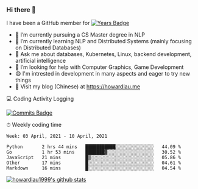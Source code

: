 ### Hi there 👋
I have been a GitHub member for [![Years Badge](https://badges.pufler.dev/years/howardlau1999)](https://badges.pufler.dev)

- 🔭 I’m currently pursuing a CS Master degree in NLP
- 🌱 I’m currently learning NLP and Distributed Systems (mainly focusing on Distributed Databases)
- 💬 Ask me about databases, Kubernetes, Linux, backend development, artificial intelligence
- 🤔 I’m looking for help with Computer Graphics, Game Development
- 😄 I'm intrested in development in many aspects and eager to try new things
- 📕 Visit my blog (Chinese) at https://howardlau.me

<!--
**howardlau1999/howardlau1999** is a ✨ _special_ ✨ repository because its `README.md` (this file) appears on your GitHub profile.

Here are some ideas to get you started:
- 👯 I’m looking to collaborate on ...
- 🤔 I’m looking for help with ...
- 📫 How to reach me: ...
- 😄 Pronouns: ...
- ⚡ Fun fact: ...
-->

💻 Coding Activity Logging

[![Commits Badge](https://badges.pufler.dev/commits/weekly/howardlau1999)](https://badges.pufler.dev)

⏱ Weekly coding time
<!-- Generated By https://github.com/athul/waka-readme -->
<!--START_SECTION:waka-->
```text
Week: 03 April, 2021 - 10 April, 2021

Python       2 hrs 44 mins   ███████████░░░░░░░░░░░░░░   44.09 % 
Go           1 hr 53 mins    ███████▓░░░░░░░░░░░░░░░░░   30.52 % 
JavaScript   21 mins         █▒░░░░░░░░░░░░░░░░░░░░░░░   05.86 % 
Other        17 mins         █░░░░░░░░░░░░░░░░░░░░░░░░   04.61 % 
Markdown     16 mins         █░░░░░░░░░░░░░░░░░░░░░░░░   04.54 % 
```
<!--END_SECTION:waka-->

[![howardlau1999's github stats](https://github-readme-stats.vercel.app/api?username=howardlau1999)](https://github.com/anuraghazra/github-readme-stats)

<!--[![Top Langs](https://github-readme-stats.vercel.app/api/top-langs/?username=howardlau1999&layout=compact)](https://github.com/anuraghazra/github-readme-stats)-->
